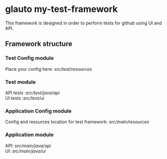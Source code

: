 # glauto my-test-framework
This framework is designed in order to perform tests for github using UI and API.

## Framework structure
### Test Config module
Place your config here: *src/test/resources*

### Test  module
API tests :*src/test/java/api*  
UI tests :*src/test/ui*
### Application Config module
Config and resources location for test framework: *src/main/resources*
### Application module
API: *src/main/java/api*  
UI: *src/main/java/ui*


